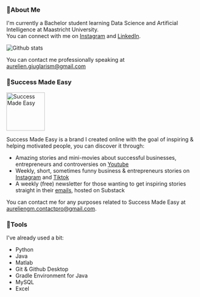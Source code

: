 ### 📌About Me 
I'm currently a Bachelor student learning Data Science and Artificial Intelligence at Maastricht University.  
You can connect with me on [Instagram](https://www.instagram.com/auregiuglarism/) and [LinkedIn](https://www.linkedin.com/in/aurelien-giuglaris-michael-48703b241).

![Github stats](https://github-readme-stats.vercel.app/api?username=auregiuglarism)

You can contact me professionally speaking at aurelien.giuglarism@gmail.com

### 📌Success Made Easy 
<img src="https://user-images.githubusercontent.com/99983203/216634409-fa2cec05-745c-42f6-9912-dab0c8e63c45.png" alt="Success Made Easy" width="100" height="100"/>

Success Made Easy is a brand I created online with the goal of inspiring & helping motivated people, you can discover it through:
- Amazing stories and mini-movies about successful businesses, entrepreneurs and controversies on [Youtube](https://bit.ly/3HtyPIJ)
- Weekly, short, sometimes funny business & entrepreneurs stories on [Instagram](https://bit.ly/3VPCOUU) and [Tiktok](https://bit.ly/3Jxwrmt)
- A weekly (free) newsletter for those wanting to get inspiring stories straight in their [emails](https://successmadeasy.substack.com/?r=2ihn0r&utm_campaign=pub-share-checklist), hosted on Substack 

You can contact me for any purposes related to Success Made Easy at aureliengm.contactpro@gmail.com.

### 📌Tools
I've already used a bit:
- Python
- Java
- Matlab
- Git & Github Desktop
- Gradle Environment for Java
- MySQL
- Excel






